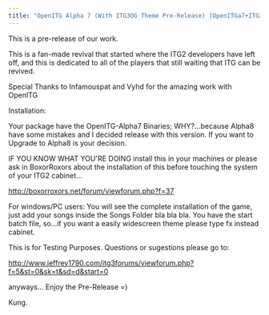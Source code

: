 ```yaml
---
title: "OpenITG Alpha 7 (With ITG3OG Theme Pre-Release) [OpenITGa7+ITG3OG-pre_release]"
---
```


This is a pre-release of our work.



This is a fan-made revival that started where the ITG2 developers have left off, and this is dedicated to all of the players that still waiting that ITG can be revived.



Special Thanks to Infamouspat and Vyhd for the amazing work with OpenITG





Installation:

Your package have the OpenITG-Alpha7 Binaries; WHY?...because Alpha8 have some mistakes and I decided release with this version. If you want to Upgrade to Alpha8 is your decision.

IF YOU KNOW WHAT YOU'RE DOING install this in your machines or please ask in BoxorRoxors about the installation of this before touching the system of your ITG2 cabinet...

http://boxorroxors.net/forum/viewforum.php?f=37


For windows/PC users: 
You will see the complete installation of the game, just add your songs inside the Songs Folder bla bla bla.
You have the start batch file, so...if you want a easily widescreen theme please type fx instead cabinet.




This is for Testing Purposes. Questions or sugestions please go to:

http://www.jeffrey1790.com/itg3forums/viewforum.php?f=5&st=0&sk=t&sd=d&start=0

anyways... Enjoy the Pre-Release =)



Kung.



